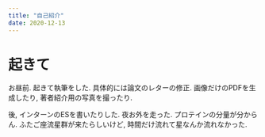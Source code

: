 ```yaml
---
title: "自己紹介"
date: 2020-12-13
---
```


# 起きて
お昼前. 起きて執筆をした. 具体的には論文のレターの修正. 画像だけのPDFを生成したり, 著者紹介用の写真を撮ったり.

後, インターンのESを書いたりした. 夜お外を走った. プロテインの分量が分からん. ふたご座流星群が来たらしいけど, 時間だけ流れて星なんか流れなかった.